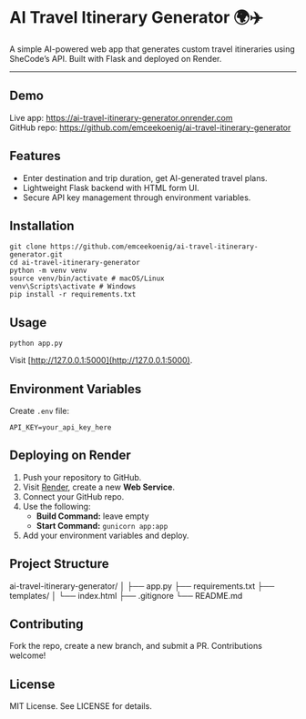# AI Travel Itinerary Generator 🌍✈️

A simple AI-powered web app that generates custom travel itineraries using SheCode’s API. Built with Flask and deployed on Render.

---

## Demo

Live app: https://ai-travel-itinerary-generator.onrender.com  
GitHub repo: https://github.com/emceekoenig/ai-travel-itinerary-generator

## Features

- Enter destination and trip duration, get AI-generated travel plans.
- Lightweight Flask backend with HTML form UI.
- Secure API key management through environment variables.

## Installation

```
git clone https://github.com/emceekoenig/ai-travel-itinerary-generator.git
cd ai-travel-itinerary-generator
python -m venv venv
source venv/bin/activate # macOS/Linux
venv\Scripts\activate # Windows
pip install -r requirements.txt
```

## Usage

```
python app.py
```

Visit [http://127.0.0.1:5000](http://127.0.0.1:5000).

## Environment Variables

Create `.env` file:

```
API_KEY=your_api_key_here
```

## Deploying on Render

1. Push your repository to GitHub.
2. Visit [Render](https://render.com), create a new **Web Service**.
3. Connect your GitHub repo.
4. Use the following:
   - **Build Command:** leave empty
   - **Start Command:** `gunicorn app:app`
5. Add your environment variables and deploy.

## Project Structure

ai-travel-itinerary-generator/
│
├── app.py
├── requirements.txt
├── templates/
│ └── index.html
├── .gitignore
└── README.md

## Contributing

Fork the repo, create a new branch, and submit a PR. Contributions welcome!

## License

MIT License. See LICENSE for details.
